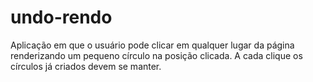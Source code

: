 # undo-rendo
Aplicação em que o usuário pode clicar em qualquer lugar da página renderizando um pequeno círculo na posição clicada. A cada clique os círculos já criados devem se manter.
